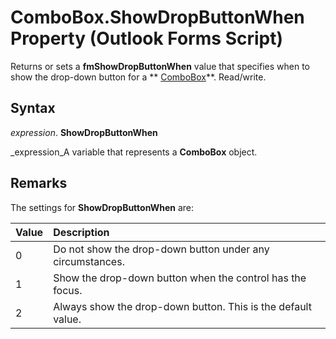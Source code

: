 
# ComboBox.ShowDropButtonWhen Property (Outlook Forms Script)

Returns or sets a  **fmShowDropButtonWhen** value that specifies when to show the drop-down button for a ** [ComboBox](31e7c1de-ee4e-b3d9-4579-7fc6b215bad3.md)**. Read/write.


## Syntax

 _expression_. **ShowDropButtonWhen**

 _expression_A variable that represents a  **ComboBox** object.


## Remarks

The settings for  **ShowDropButtonWhen** are:



|**Value**|**Description**|
|:-----|:-----|
|0|Do not show the drop-down button under any circumstances.|
|1|Show the drop-down button when the control has the focus.|
|2|Always show the drop-down button. This is the default value.|
